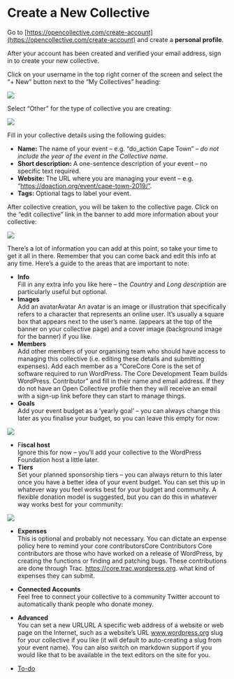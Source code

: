 # Create a New Collective

Go to [https://opencollective.com/create-account](https://opencollective.com/create-account) and create a **personal profile**.  

After your account has been created and verified your email address, sign in to create your new collective.  

Click on your username in the top right corner of the screen and select the “+ New” button next to the “My Collectives” heading:

![](https://make.wordpress.org/community/files/2019/03/collective1.png)

Select “Other” for the type of collective you are creating:

![](https://make.wordpress.org/community/files/2019/03/collective2.png)

Fill in your collective details using the following guides:

*   **Name:** The name of your event – e.g. “do\_action Cape Town” – *do not include the year of the event in the Collective name*.
*   **Short description:** A one-sentence description of your event – no specific text required.
*   **Website:** The URL where you are managing your event – e.g. “https://doaction.org/event/cape-town-2019/”.
*   **Tags:** Optional tags to label your event.

After collective creation, you will be taken to the collective page. Click on the “edit collective” link in the banner to add more information about your collective:  

![](https://make.wordpress.org/community/files/2019/03/collective3-1024x347.png)

There’s a lot of information you can add at this point, so take your time to get it all in there. Remember that you can come back and edit this info at any time. Here’s a guide to the areas that are important to note:

*   **Info**  
    Fill in any extra info you like here – the *Country* and *Long description* are particularly useful but optional.
*   **Images**  
    Add an avatarAvatar An avatar is an image or illustration that specifically refers to a character that represents an online user. It’s usually a square box that appears next to the user’s name. (appears at the top of the banner on your collective page) and a cover image (background image for the banner) if you like.
*   **Members**  
    Add other members of your organising team who should have access to managing this collective (i.e. editing these details and submitting expenses). Add each member as a “CoreCore Core is the set of software required to run WordPress. The Core Development Team builds WordPress. Contributor” and fill in their name and email address. If they do not have an Open Collective profile then they will receive an email with a sign-up link before they can start to manage things.
*   **Goals**  
    Add your event budget as a ‘yearly goal’ – you can always change this later as you finalise your budget, so you can leave this empty for now:

![](https://make.wordpress.org/community/files/2019/03/collective4-1024x476.png)

*   F**iscal host**  
    Ignore this for now – you’ll add your collective to the WordPress Foundation host a little later.
*   **Tiers**  
    Set your planned sponsorship tiers – you can always return to this later once you have a better idea of your event budget. You can set this up in whatever way you feel works best for your budget and community. A flexible donation model is suggested, but you can do this in whatever way works best for your community:

![](https://make.wordpress.org/community/files/2019/03/collective5-1024x659.png)

*   **Expenses**  
    This is optional and probably not necessary. You can dictate an expense policy here to remind your core contributorsCore Contributors Core contributors are those who have worked on a release of WordPress, by creating the functions or finding and patching bugs. These contributions are done through Trac. https://core.trac.wordpress.org. what kind of expenses they can submit.
*   **Connected Accounts**  
    Feel free to connect your collective to a community Twitter account to automatically thank people who donate money.
*   **Advanced**  
    You can set a new URLURL A specific web address of a website or web page on the Internet, such as a website’s URL www.wordpress.org slug for your collective if you like (it will default to auto-creating a slug from your event name). You can also switch on markdown support if you would like that to be available in the text editors on the site for you.

*   [To-do](# "To-do")